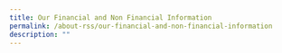 ```yaml
---
title: Our Financial and Non Financial Information
permalink: /about-rss/our-financial-and-non-financial-information
description: ""
---
```

